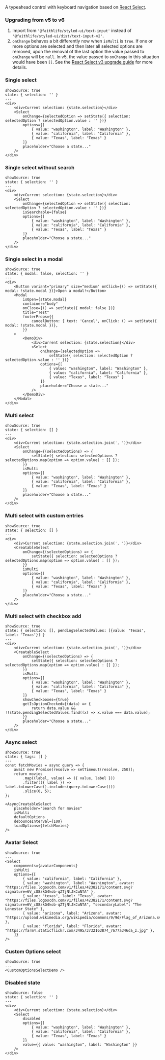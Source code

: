 A typeahead control with keyboard navigation based on [React Select](https://react-select.com).

### Upgrading from v5 to v6

1. Import from `'@faithlife/styled-ui/text-input'` instead of `'@faithlife/styled-ui/dist/text-input-v2'`.
2. `onChange` behaves a bit differently now when `isMulti` is `true`. If one or more options are selected and then later all selected options are removed, upon the removal of the last option the value passed to `onChange` will be `null`. In v5, the value passed to `onChange` in this situation would have been `[]`. See the [React Select v3 upgrade guide](https://github.com/JedWatson/react-select/issues/3585) for more details.

### Single select

```react
showSource: true
state: { selection: '' }
---
<div>
	<div>Current selection: {state.selection}</div>
	<Select
		onChange={selectedOption => setState({ selection: selectedOption ? selectedOption.value : '' })}
		options={[
			{ value: "washington", label: "Washington" },
			{ value: "california", label: "California" },
			{ value: "Texas", label: "Texas" }
		]}
		placeholder="Choose a state..."
	/>
</div>
```

### Single select without search

```react
showSource: true
state: { selection: '' }
---
<div>
	<div>Current selection: {state.selection}</div>
	<Select
		onChange={selectedOption => setState({ selection: selectedOption ? selectedOption.value : '' })}
		isSearchable={false}
		options={[
			{ value: "washington", label: "Washington" },
			{ value: "california", label: "California" },
			{ value: "Texas", label: "Texas" }
		]}
		placeholder="Choose a state..."
	/>
</div>
```

### Single select in a modal

```react
showSource: true
state: { modal: false, selection: '' }
---
<div>
	<Button variant="primary" size="medium" onClick={() => setState({ modal: !state.modal })}>Open a modal!</Button>
	<Modal
		isOpen={state.modal}
		container="body"
		onClose={() => setState({ modal: false })}
		title="Test"
		footerProps={{
			cancelButton: { text: 'Cancel', onClick: () => setState({ modal: !state.modal })},
		}}
	>
		<DemoDiv>
			<div>Current selection: {state.selection}</div>
			<Select
				onChange={selectedOption =>
					setState({ selection: selectedOption ? selectedOption.value : '' })}
				options={[
					{ value: "washington", label: "Washington" },
					{ value: "california", label: "California" },
					{ value: "Texas", label: "Texas" }
				]}
				placeholder="Choose a state..."
			/>
		</DemoDiv>
	</Modal>
</div>
```

### Multi select

```react
showSource: true
state: { selection: [] }
---
<div>
	<div>Current selection: {state.selection.join(', ')}</div>
	<Select
		onChange={(selectedOptions) => {
			setState({ selection: selectedOptions ? selectedOptions.map(option => option.value) : [] });
		}}
		isMulti
		options={[
			{ value: "washington", label: "Washington" },
			{ value: "california", label: "California" },
			{ value: "Texas", label: "Texas" }
		]}
		placeholder="Choose a state..."
	/>
</div>
```

### Multi select with custom entries

```react
showSource: true
state: { selection: [] }
---
<div>
	<div>Current selection: {state.selection.join(', ')}</div>
	<CreatableSelect
		onChange={(selectedOptions) => {
			setState({ selection: selectedOptions ? selectedOptions.map(option => option.value) : [] });
		}}
		isMulti
		options={[
			{ value: "washington", label: "Washington" },
			{ value: "california", label: "California" },
			{ value: "Texas", label: "Texas" }
		]}
		placeholder="Choose a state..."
	/>
</div>
```

### Multi select with checkbox add

```react
showSource: true
state: { selection: [], pendingSelectedValues: [{value: 'Texas', label: 'Texas'}] }
---
<div>
	<div>Current selection: {state.selection.join(', ')}</div>
	<CreatableSelect
		onChange={(selectedOptions) => {
			setState({ selection: selectedOptions ? selectedOptions.map(option => option.value) : [] });
		}}
		isMulti
		options={[
			{ value: "washington", label: "Washington" },
			{ value: "california", label: "California" },
			{ value: "Texas", label: "Texas" }
		]}
		showCheckboxes={true}
		getIsOptionChecked={(data) => {
			return data.value && !!state.pendingSelectedValues.find((x) => x.value === data.value);
		}}
		placeholder="Choose a state..."
	/>
</div>
```

### Async select

```react
showSource: true
state: { tags: [] }
---
const fetchMovies = async query => {
	await new Promise(resolve => setTimeout(resolve, 250));
	return movies
		.map((label, value) => ({ value, label }))
		.filter(({ label }) => label.toLowerCase().includes(query.toLowerCase()))
		.slice(0, 5);
};

<AsyncCreatableSelect
	placeholder="Search for movies"
	isMulti
	defaultOptions
	debounceInterval={100}
	loadOptions={fetchMovies}
/>
```

### Avatar Select

```react
showSource: true
---
<Select
	components={avatarComponents}
	isMulti
	options={[
		{ value: "california", label: "California" },
		{ value: "washington", label: "Washington", avatar: "https://files.logoscdn.com/v1/files/42382171/content.svg?signature=6V_cO8zkG4kob-qZTjNlJkCuNTA" },
		{ value: "texas", label: "Texas", avatar: "https://files.logoscdn.com/v1/files/42382171/content.svg?signature=6V_cO8zkG4kob-qZTjNlJkCuNTA", "secondaryLabel": "The Lonestar State" },
		{ value: "arizona", label: "Arizona", avatar: "https://upload.wikimedia.org/wikipedia/commons/9/9d/Flag_of_Arizona.svg" },
		{ value: "florida", label: "Florida", avatar: "https://farm4.staticflickr.com/3495/3732163874_7677a346da_z.jpg" },
	]}
/>
```

### Custom Options select

```react
showSource: true
---
<CustomOptionsSelectDemo />
```

### Disabled state

```react
showSource: false
state: { selection: '' }
---
<div>
	<div>Current selection: {state.selection}</div>
	<Select
		disabled
		options={[
			{ value: "washington", label: "Washington" },
			{ value: "california", label: "California" },
			{ value: "Texas", label: "Texas" }
		]}
		value={{ value: "washington", label: "Washington" }}
	/>
</div>
```